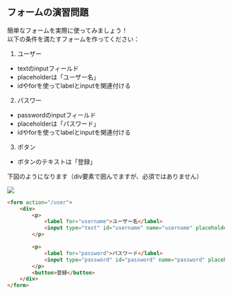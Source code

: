 ## フォームの演習問題
簡単なフォームを実際に使ってみましょう！  
以下の条件を満たすフォームを作ってください：

1. ユーザー
- textのinputフィールド
- placeholderは「ユーザー名」
- idやforを使ってlabelとinputを関連付ける

2. パスワー
- passwordのinputフィールド
- placeholderは「パスワード」
- idやforを使ってlabelとinputを関連付ける


3. ボタン
- ボタンのテキストは「登録」  

下図のようになります（div要素で囲んでますが、必須ではありません）  

<img src="https://img-c.udemycdn.com/redactor/raw/coding_exercise_instructions/2021-10-04_06-11-51-71d949439827d4d6d02e67f39b9ed3ed.png">

```html
<form action="/user">
    <div>
        <p>
            <label for="username">ユーザー名</label>
            <input type="text" id="username" name="username" placeholder="ユーザー名">
        </p>

        <p>
            <label for="password">パスワード</label>
            <input type="password" id="password" name="password" placeholder="パスワード">
        </p>
        <button>登録</button>
    </div>
</form>
```